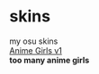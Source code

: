 # skins
my osu skins
<br>
[Anime Girls v1](https://github.com/cfgexe/skins/releases/v1/whitecat.anime.girls.hddt.osk.osk)
<br>
<b>too many anime girls</b>
